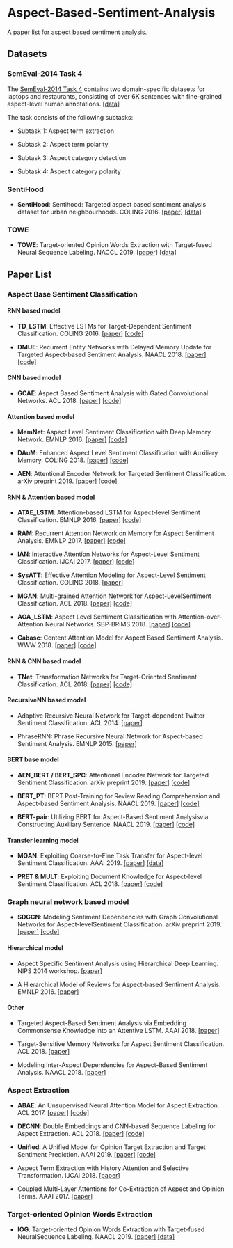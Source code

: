 # Aspect-Based-Sentiment-Analysis

A paper list for aspect based sentiment analysis.

## Datasets

### SemEval-2014 Task 4

The [SemEval-2014 Task 4][45] contains two domain-specific datasets for laptops and restaurants, consisting of over 6K sentences with fine-grained aspect-level human annotations. [[data]][46]

The task consists of the following subtasks:

- Subtask 1: Aspect term extraction

- Subtask 2: Aspect term polarity

- Subtask 3: Aspect category detection

- Subtask 4: Aspect category polarity


### SentiHood

- **SentiHood**: Sentihood: Targeted aspect based sentiment analysis dataset for urban neighbourhoods. COLING 2016. [[paper]][43] [[data]][44]

### TOWE

- **TOWE**: Target-oriented Opinion Words Extraction with Target-fused Neural Sequence Labeling. NACCL 2019. [[paper]][55] [[data]][56]

## Paper List

### Aspect Base Sentiment Classification

#### RNN based model

- **TD_LSTM**: Effective LSTMs for Target-Dependent Sentiment Classification. COLING 2016. [[paper]][8] [[code]][21]

- **DMUE**: Recurrent Entity Networks with Delayed Memory Update for Targeted Aspect-based Sentiment Analysis. NAACL 2018. [[paper]][47] [[code]][48]

#### CNN based model

- **GCAE**: Aspect Based Sentiment Analysis with Gated Convolutional Networks. ACL 2018. [[paper]][2] [[code]][22]

#### Attention based model

- **MemNet**: Aspect Level Sentiment Classification with Deep Memory Network. EMNLP 2016. [[paper]][6] [[code]][23]

- **DAuM**: Enhanced Aspect Level Sentiment Classification with Auxiliary Memory. COLING 2018. [[paper]][11] [[code]][24]

- **AEN**: Attentional Encoder Network for Targeted Sentiment Classification. arXiv preprint 2019. [[paper]][28] [[code]][29]

#### RNN & Attention based model

- **ATAE_LSTM**: Attention-based LSTM for Aspect-level Sentiment Classification. EMNLP 2016. [[paper]][10] [[code]][25]

- **RAM**: Recurrent Attention Network on Memory for Aspect Sentiment Analysis. EMNLP 2017. [[paper]][41] [[code]][42]

- **IAN**: Interactive Attention Networks for Aspect-Level Sentiment Classification. IJCAI 2017. [[paper]][1] [[code]][26]

- **SysATT**: Effective Attention Modeling for Aspect-Level Sentiment Classification. COLING 2018. [[paper]][3]

- **MGAN**: Multi-grained Attention Network for Aspect-LevelSentiment Classification. ACL 2018. [[paper]][30] [[code]][31]

- **AOA_LSTM**: Aspect Level Sentiment Classification with Attention-over-Attention Neural Networks. SBP-BRiMS 2018. [[paper]][32] [[code]][33]

- **Cabasc**: Content Attention Model for Aspect Based Sentiment Analysis. WWW 2018. [[paper]][36] [[code]][37]

#### RNN & CNN based model

- **TNet**: Transformation Networks for Target-Oriented Sentiment Classification. ACL 2018. [[paper]][34] [[code]][35]

#### RecursiveNN based model

- Adaptive Recursive Neural Network for Target-dependent Twitter Sentiment Classification. ACL 2014. [[paper]][4]

- PhraseRNN: Phrase Recursive Neural Network for Aspect-based Sentiment Analysis. EMNLP 2015. [[paper]][7]

#### BERT base model

- **AEN_BERT / BERT_SPC**: Attentional Encoder Network for Targeted Sentiment Classification. arXiv preprint 2019. [[paper]][28] [[code]][29]

- **BERT_PT**: BERT Post-Training for Review Reading Comprehension and Aspect-based Sentiment Analysis. NAACL 2019. [[paper]][49] [[code]][50]

- **BERT-pair**: Utilizing BERT for Aspect-Based Sentiment Analysisvia Constructing Auxiliary Sentence. NAACL 2019. [[paper]][51] [[code]][52]

#### Transfer learning model

- **MGAN**: Exploiting Coarse-to-Fine Task Transfer for Aspect-level Sentiment Classification. AAAI 2019. [[paper]][12] [[data]][27]

- **PRET & MULT**: Exploiting Document Knowledge for Aspect-level Sentiment Classification. ACL 2018. [[paper]][9] [[code]][38]

### Graph neural network based model

- **SDGCN**: Modeling Sentiment Dependencies with Graph Convolutional Networks for Aspect-levelSentiment Classification. arXiv preprint 2019. [[paper]][57] [[code]][58]

#### Hierarchical model

- Aspect Specific Sentiment Analysis using Hierarchical Deep Learning. NIPS 2014 workshop. [[paper]][5]

- A Hierarchical Model of Reviews for Aspect-based Sentiment Analysis. EMNLP 2016. [[paper]][15]

#### Other

- Targeted Aspect-Based Sentiment Analysis via Embedding Commonsense Knowledge into an Attentive LSTM. AAAI 2018. [[paper]][13]

- Target-Sensitive Memory Networks for Aspect Sentiment Classification. ACL 2018. [[paper]][14]

- Modeling Inter-Aspect Dependencies for Aspect-Based Sentiment Analysis. NAACL 2018. [[paper]][16]

### Aspect Extraction

- **ABAE**: An Unsupervised Neural Attention Model for Aspect Extraction. ACL 2017. [[paper]][17] [[code]][39]

- **DECNN**: Double Embeddings and CNN-based Sequence Labeling for Aspect Extraction. ACL 2018. [[paper]][18] [[code]][40]

- **Unified**: A Unified Model for Opinion Target Extraction and Target Sentiment Prediction. AAAI 2019. [[paper]][53] [[code]][54]

- Aspect Term Extraction with History Attention and Selective Transformation. IJCAI 2018. [[paper]][19]

- Coupled Multi-Layer Attentions for Co-Extraction of Aspect and Opinion Terms. AAAI 2017. [[paper]][20]

### Target-oriented Opinion Words Extraction

- **IOG**: Target-oriented Opinion Words Extraction with Target-fused NeuralSequence Labeling. NAACL 2019. [[paper]][55] [[data]][56]

[1]: https://arxiv.org/abs/1709.00893
[2]: https://arxiv.org/abs/1805.07043v1
[3]: http://aclweb.org/anthology/C18-1096
[4]: http://aclweb.org/anthology/P/P14/P14-2009.pdf
[5]: https://pdfs.semanticscholar.org/4500/68221da8297ac0a0e1524b1e196900c61b2e.pdf
[6]: https://arxiv.org/abs/1605.08900
[7]: http://www.aclweb.org/anthology/D15-1298
[8]: http://aclweb.org/anthology/C/C16/C16-1311.pdf
[9]: https://arxiv.org/abs/1806.04346
[10]: http://www.aclweb.org/anthology/D16-1058
[11]: http://aclweb.org/anthology/C18-1092
[12]: https://arxiv.org/abs/1811.10999
[13]: http://www.sentic.net/sentic-lstm.pdf
[14]: http://www.aclweb.org/anthology/P18-1088
[15]: https://arxiv.org/abs/1609.02745
[16]: http://www.aclweb.org/anthology/N18-2043
[17]: http://aclweb.org/anthology/P/P17/P17-1036.pdf
[18]: https://arxiv.org/abs/1805.04601v1
[19]: https://arxiv.org/abs/1805.00760
[20]: https://www.aaai.org/Conferences/AAAI/2017/PreliminaryPapers/15-Wang-W-14441.pdf
[21]: https://github.com/songyouwei/ABSA-PyTorch/blob/master/models/td_lstm.py
[22]: https://github.com/wxue004cs/GCAE
[23]: https://github.com/songyouwei/ABSA-PyTorch/blob/master/models/memnet.py
[24]: https://github.com/ThomasK427/DAuM-pytorch
[25]: https://github.com/songyouwei/ABSA-PyTorch/blob/master/models/atae_lstm.py
[26]: https://github.com/songyouwei/ABSA-PyTorch/blob/master/models/ian.py
[27]: https://github.com/hsqmlzno1/MGAN
[28]: https://arxiv.org/pdf/1902.09314.pdf
[29]: https://github.com/songyouwei/ABSA-PyTorch/blob/master/models/aen.py
[30]: https://aclweb.org/anthology/D18-1380
[31]: https://github.com/songyouwei/ABSA-PyTorch/blob/master/models/mgan.py
[32]: https://arxiv.org/pdf/1804.06536.pdf
[33]: https://github.com/songyouwei/ABSA-PyTorch/blob/master/models/aoa.py
[34]: https://arxiv.org/pdf/1805.01086.pdf
[35]: https://github.com/songyouwei/ABSA-PyTorch/blob/master/models/tnet_lf.py
[36]: http://delivery.acm.org/10.1145/3190000/3186001/p1023-liu.pdf?ip=210.75.253.235&id=3186001&acc=OPEN&key=33E289E220520BFB%2E6FFDCCEC948C43C2%2E4D4702B0C3E38B35%2E6D218144511F3437&__acm__=1555218179_72930af7a4eda051856a87b787ca5863
[37]: https://github.com/songyouwei/ABSA-PyTorch/blob/master/models/cabasc.py
[38]: https://github.com/ruidan/Aspect-level-sentiment
[39]: https://github.com/ruidan/Unsupervised-Aspect-Extraction
[40]: https://github.com/yafangy/Review_aspect_extraction
[41]: https://www.aclweb.org/anthology/D17-1047
[42]: https://github.com/lpq29743/RAM
[43]: https://www.aclweb.org/anthology/C16-1146
[44]: https://github.com/uclmr/jack/tree/master/data/sentihood
[45]: http://alt.qcri.org/semeval2014/task4/
[46]: https://github.com/ThomasK427/aspect_extraction/tree/master/data/official_data/SemEval-2014
[47]: https://aclweb.org/anthology/N18-2045
[48]: https://github.com/liufly/delayed-memory-update-entnet
[49]: https://arxiv.org/pdf/1904.02232v1.pdf
[50]: https://github.com/howardhsu/BERT-for-RRC-ABSA
[51]: https://arxiv.org/pdf/1903.09588.pdf
[52]: https://github.com/HSLCY/ABSA-BERT-pair
[53]: https://arxiv.org/pdf/1811.05082.pdf
[54]: https://github.com/lixin4ever/E2E-TBSA
[55]: https://www.aclweb.org/anthology/N19-1259
[56]: https://github.com/NJUNLP/TOWE
[57]: https://arxiv.org/pdf/1906.04501.pdf
[58]: https://github.com/Pinlong-Zhao/SDGCN